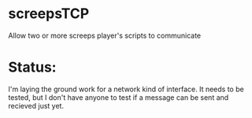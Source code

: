 # screepsTCP
Allow two or more screeps player's scripts to communicate

# Status:
I'm laying the ground work for a network kind of interface. It needs to be tested, but I don't have anyone to test if a message can be sent and recieved just yet.
